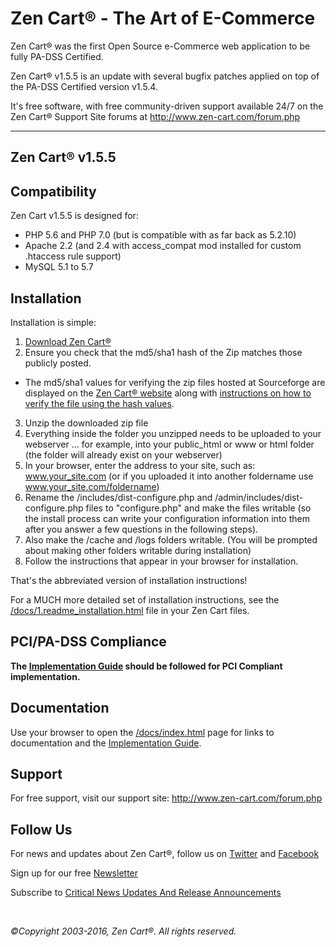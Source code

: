 Zen Cart&reg; - The Art of E-Commerce
===============

Zen Cart&reg; was the first Open Source e-Commerce web application to be fully PA-DSS Certified.

Zen Cart&reg; v1.5.5 is an update with several bugfix patches applied on top of the PA-DSS Certified version v1.5.4.

It's free software, with free community-driven support available 24/7 on the Zen Cart&reg; Support Site forums at <http://www.zen-cart.com/forum.php>

--------------------


Zen Cart&reg; v1.5.5
--------------------

Compatibility
-------------
Zen Cart v1.5.5 is designed for:
 * PHP 5.6 and PHP 7.0  (but is compatible with as far back as 5.2.10)
 * Apache 2.2 (and 2.4 with access_compat mod installed for custom .htaccess rule support)
 * MySQL 5.1 to 5.7


Installation
------------

Installation is simple:

1. [Download Zen Cart&reg;](http://sourceforge.net/projects/zencart/files)
2. Ensure you check that the md5/sha1 hash of the Zip matches those publicly posted.
  * The md5/sha1 values for verifying the zip files hosted at Sourceforge are displayed on the [Zen Cart&reg; website](https://www.zen-cart.com/) along with [instructions on how to verify the file using the hash values](http://www.zen-cart.com/content.php?305).
3. Unzip the downloaded zip file 
4. Everything inside the folder you unzipped needs to be uploaded to your webserver … for example, into your public_html or www or html folder (the folder will already exist on your webserver)
5. In your browser, enter the address to your site, such as: www.your_site.com (or if you uploaded it into another foldername use www.your_site.com/foldername)
6. Rename the /includes/dist-configure.php and /admin/includes/dist-configure.php files to "configure.php" and make the files writable (so the install process can write your configuration information into them after you answer a few questions in the following steps).
7. Also make the /cache and /logs folders writable. (You will be prompted about making other folders writable during installation)
8. Follow the instructions that appear in your browser for installation. 

That's the abbreviated version of installation instructions!

For a MUCH more detailed set of installation instructions, see the [/docs/1.readme_installation.html](http://www.zen-cart.com/docs/1.readme_installation.html) file in your Zen Cart files.

PCI/PA-DSS Compliance
---------------------
__The [Implementation Guide](http://www.zen-cart.com/docs/implementation-guide-v155.pdf) should be followed for PCI Compliant implementation.__

Documentation
-------------
Use your browser to open the [/docs/index.html](http://www.zen-cart.com/docs/index.html) page for links to documentation and the [Implementation Guide](http://www.zen-cart.com/docs/implementation-guide-v155.pdf).


Support
-------
For free support, visit our support site: http://www.zen-cart.com/forum.php

Follow Us
---------
For news and updates about Zen Cart&reg;, follow us on [Twitter](http://twitter.com/zencart) and [Facebook](http://facebook.com/zencart)

Sign up for our free [Newsletter](http://eepurl.com/bafnNj)

Subscribe to [Critical News Updates And Release Announcements](http://www.zen-cart.com/subscription.php?do=addsubscription&f=2)


&nbsp;  

*&copy;Copyright 2003-2016, Zen Cart&reg;. All rights reserved.*

